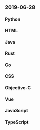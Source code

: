 ### 2019-06-28

#### Python

#### HTML

#### Java

#### Rust

#### Go

#### CSS

#### Objective-C

#### Vue

#### JavaScript

#### TypeScript
